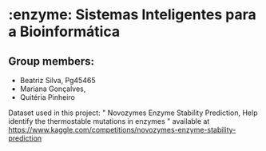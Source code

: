# :enzyme: Sistemas Inteligentes para a Bioinformática
## Group members:
- Beatriz Silva, Pg45465
- Mariana Gonçalves, 
- Quitéria Pinheiro

Dataset used in this project: " Novozymes Enzyme Stability Prediction, Help identify the thermostable mutations in enzymes " available at  https://www.kaggle.com/competitions/novozymes-enzyme-stability-prediction
